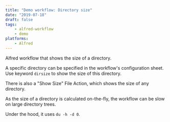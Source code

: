 ```yaml
---
title: "Demo workflow: Directory size"
date: "2019-07-18"
draft: false
tags:
    - alfred-workflow
    - demo
platforms:
    - Alfred
---
```


Alfred workflow that shows the size of a directory.

<!--more-->

A specific directory can be specified in the workflow's
configuration sheet. Use keyword `dirsize` to show the
size of this directory.

There is also a "Show Size" File Action, which shows
the size of any directory.

As the size of a directory is calculated on-the-fly, the
workflow can be slow on large directory trees.

Under the hood, it uses `du -h -d 0`.

